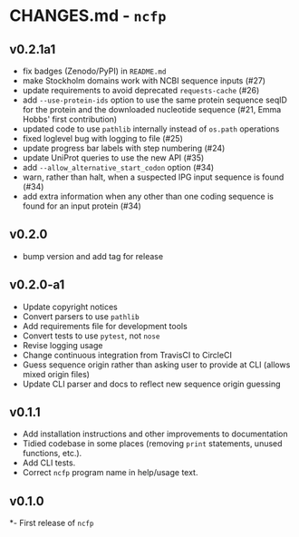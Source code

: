# CHANGES.md - `ncfp`

## v0.2.1a1

- fix badges (Zenodo/PyPI) in `README.md`
- make Stockholm domains work with NCBI sequence inputs (#27)
- update requirements to avoid deprecated `requests-cache` (#26)
- add `--use-protein-ids` option to use the same protein sequence seqID for the protein and the downloaded nucleotide sequence (#21, Emma Hobbs' first contribution)
- updated code to use `pathlib` internally instead of `os.path` operations
- fixed loglevel bug with logging to file (#25)
- update progress bar labels with step numbering (#24)
- update UniProt queries to use the new API (#35)
- add `--allow_alternative_start_codon` option (#34)
- warn, rather than halt, when a suspected IPG input sequence is found (#34)
- add extra information when any other than one coding sequence is found for an input protein (#34)

## v0.2.0

- bump version and add tag for release

## v0.2.0-a1

- Update copyright notices
- Convert parsers to use `pathlib`
- Add requirements file for development tools
- Convert tests to use `pytest`, not `nose`
- Revise logging usage
- Change continuous integration from TravisCI to CircleCI
- Guess sequence origin rather than asking user to provide at CLI (allows mixed origin files)
- Update CLI parser and docs to reflect new sequence origin guessing

## v0.1.1

- Add installation instructions and other improvements to documentation
- Tidied codebase in some places (removing `print` statements, unused functions, etc.).
- Add CLI tests.
- Correct `ncfp` program name in help/usage text.

## v0.1.0

*- First release of `ncfp`